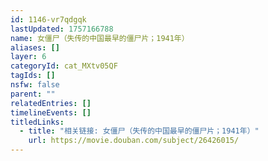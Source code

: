 ```yaml
---
id: 1146-vr7qdgqk
lastUpdated: 1757166788
name: 女僵尸（失传的中国最早的僵尸片；1941年）
aliases: []
layer: 6
categoryId: cat_MXtv05QF
tagIds: []
nsfw: false
parent: ""
relatedEntries: []
timelineEvents: []
titledLinks:
  - title: "相关链接: 女僵尸（失传的中国最早的僵尸片；1941年）"
    url: https://movie.douban.com/subject/26426015/
---
```


